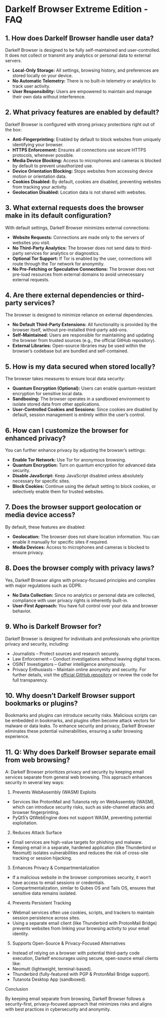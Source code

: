 # Darkelf Browser Extreme Edition - FAQ

## 1. How does Darkelf Browser handle user data?
Darkelf Browser is designed to be fully self-maintained and user-controlled. It does not collect or transmit any analytics or personal data to external servers.  
- **Local-Only Storage:** All settings, browsing history, and preferences are stored locally on your device.  
- **No Automatic Telemetry:** There is no built-in telemetry or analytics to track user activity.  
- **User Responsibility:** Users are empowered to maintain and manage their own data without interference.

## 2. What privacy features are enabled by default?
Darkelf Browser is configured with strong privacy protections right out of the box:  
- **Anti-Fingerprinting:** Enabled by default to block websites from uniquely identifying your browser.  
- **HTTPS Enforcement:** Ensures all connections use secure HTTPS protocols, whenever possible.  
- **Media Device Blocking:** Access to microphones and cameras is blocked by default to prevent unauthorized use.  
- **Device Orientation Blocking:** Stops websites from accessing device motion or orientation data.  
- **Cookies Disabled:** By default, cookies are disabled, preventing websites from tracking your activity.  
- **Geolocation Disabled:** Location data is not shared with websites.  

## 3. What external requests does the browser make in its default configuration?
With default settings, Darkelf Browser minimizes external connections:  
- **Website Requests:** Connections are made only to the servers of websites you visit.  
- **No Third-Party Analytics:** The browser does not send data to third-party services for analytics or diagnostics.  
- **Optional Tor Support:** If Tor is enabled by the user, connections will route through the Tor network for anonymity.  
- **No Pre-Fetching or Speculative Connections:** The browser does not pre-load resources from external domains to avoid unnecessary external requests.

## 4. Are there external dependencies or third-party services?
The browser is designed to minimize reliance on external dependencies.  
- **No Default Third-Party Extensions:** All functionality is provided by the browser itself, without pre-installed third-party add-ons.  
- **Self-Maintained:** Users are responsible for maintaining and updating the browser from trusted sources (e.g., the official GitHub repository).  
- **External Libraries:** Open-source libraries may be used within the browser’s codebase but are bundled and self-contained.  

## 5. How is my data secured when stored locally?
The browser takes measures to ensure local data security:  
- **Quantum Encryption (Optional):** Users can enable quantum-resistant encryption for sensitive local data.  
- **Sandboxing:** The browser operates in a sandboxed environment to isolate stored data from other applications.  
- **User-Controlled Cookies and Sessions:** Since cookies are disabled by default, session management is entirely within the user’s control.  

## 6. How can I customize the browser for enhanced privacy?
You can further enhance privacy by adjusting the browser’s settings:  
- **Enable Tor Network:** Use Tor for anonymous browsing.  
- **Quantum Encryption:** Turn on quantum encryption for advanced data security.  
- **Disable JavaScript:** Keep JavaScript disabled unless absolutely necessary for specific sites.  
- **Block Cookies:** Continue using the default setting to block cookies, or selectively enable them for trusted websites.  

## 7. Does the browser support geolocation or media device access?
By default, these features are disabled:  
- **Geolocation:** The browser does not share location information. You can enable it manually for specific sites if required.  
- **Media Devices:** Access to microphones and cameras is blocked to ensure privacy.  

## 8. Does the browser comply with privacy laws?
Yes, Darkelf Browser aligns with privacy-focused principles and complies with major regulations such as GDPR.  
- **No Data Collection:** Since no analytics or personal data are collected, compliance with user privacy rights is inherently built-in.  
- **User-First Approach:** You have full control over your data and browser behavior.  

## 9. Who is Darkelf Browser for?
Darkelf Browser is designed for individuals and professionals who prioritize privacy and security, including:
- Journalists – Protect sources and research securely.
- Law Enforcement – Conduct investigations without leaving digital traces.
- OSINT Investigators – Gather intelligence anonymously.
- Privacy Enthusiasts – Maintain online anonymity and security.
For further details, visit the [official GitHub repository](https://github.com/Darkelf2024/Darkelf-Browser) or review the code for full transparency.

## 10. Why doesn’t Darkelf Browser support bookmarks or plugins?

Bookmarks and plugins can introduce security risks. Malicious scripts can be embedded in bookmarks, and plugins often become attack vectors for malware or data leaks. To enhance security and privacy, Darkelf Browser eliminates these potential vulnerabilities, ensuring a safer browsing experience.

## 11. Q: Why does Darkelf Browser separate email from web browsing?

A: Darkelf Browser prioritizes privacy and security by keeping email services separate from general web browsing. This approach enhances security in several key ways:
1.	Prevents WebAssembly (WASM) Exploits
- Services like ProtonMail and Tutanota rely on WebAssembly (WASM), which can introduce security risks, such as side-channel attacks and browser fingerprinting.
- PyQt5’s QtWebEngine does not support WASM, preventing potential exploitation.
2.	Reduces Attack Surface
- Email services are high-value targets for phishing and malware.
- Keeping email in a separate, hardened application (like Thunderbird or Neomutt) isolates vulnerabilities and reduces the risk of cross-site tracking or session hijacking.
3.	Enhances Privacy & Compartmentalization
- If a malicious website in the browser compromises security, it won’t have access to email sessions or credentials.
- Compartmentalization, similar to Qubes OS and Tails OS, ensures that sensitive data remains isolated.
4.	Prevents Persistent Tracking
- Webmail services often use cookies, scripts, and trackers to maintain session persistence across sites.
- Using a separate email client (like Thunderbird with ProtonMail Bridge) prevents websites from linking your browsing activity to your email identity.
5.	Supports Open-Source & Privacy-Focused Alternatives
- Instead of relying on a browser with potential third-party code execution, Darkelf encourages using secure, open-source email clients like:
- Neomutt (lightweight, terminal-based).
- Thunderbird (fully-featured with PGP & ProtonMail Bridge support).
- Tutanota Desktop App (sandboxed).

Conclusion

By keeping email separate from browsing, Darkelf Browser follows a security-first, privacy-focused approach that minimizes risks and aligns with best practices in cybersecurity and anonymity.